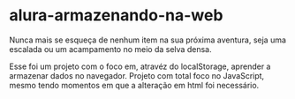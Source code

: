 # alura-armazenando-na-web

Nunca mais se esqueça de nenhum item na sua próxima aventura, seja uma escalada ou um acampamento no meio da selva densa.

Esse foi um projeto com o foco em, atravéz do localStorage, aprender a armazenar dados no navegador. Projeto com total foco no JavaScript, mesmo tendo momentos em que a alteração em html foi necessário.
